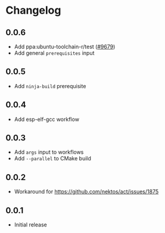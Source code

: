 # Changelog

## 0.0.6
- Add ppa:ubuntu-toolchain-r/test ([#9679](https://github.com/actions/runner-images/issues/9679))
- Add general `prerequisites` input

## 0.0.5
- Add `ninja-build` prerequisite

## 0.0.4
- Add esp-elf-gcc workflow

## 0.0.3
- Add `args` input to workflows
- Add `--parallel` to CMake build

## 0.0.2
- Workaround for https://github.com/nektos/act/issues/1875

## 0.0.1
- Initial release